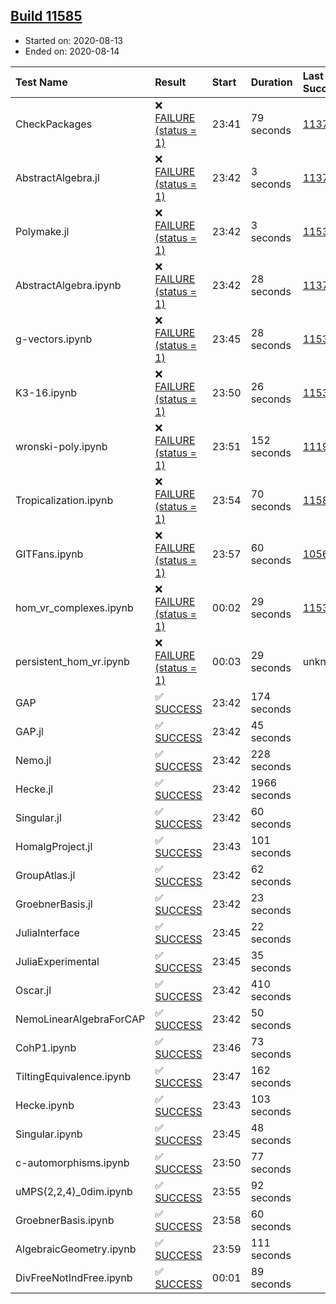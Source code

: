 ## [Build 11585](https://oscarci.mathematik.uni-kl.de/job/oscar/11585/)

* Started on: 2020-08-13
* Ended on: 2020-08-14

| Test Name    | Result | Start | Duration | Last Success | First Failure |
|:-------------|:-------|:------|:---------|:-------------|:--------------|
| CheckPackages | ❌ [FAILURE (status = 1)](https://oscarci.mathematik.uni-kl.de/job/oscar/11585/artifact/logs/build-11585/CheckPackages.log) | 23:41 | 79 seconds | [11376](https://oscarci.mathematik.uni-kl.de/job/oscar/11376/) | [11377](https://oscarci.mathematik.uni-kl.de/job/oscar/11377/) |
| AbstractAlgebra.jl | ❌ [FAILURE (status = 1)](https://oscarci.mathematik.uni-kl.de/job/oscar/11585/artifact/logs/build-11585/AbstractAlgebra.jl.log) | 23:42 | 3 seconds | [11376](https://oscarci.mathematik.uni-kl.de/job/oscar/11376/) | [11377](https://oscarci.mathematik.uni-kl.de/job/oscar/11377/) |
| Polymake.jl | ❌ [FAILURE (status = 1)](https://oscarci.mathematik.uni-kl.de/job/oscar/11585/artifact/logs/build-11585/Polymake.jl.log) | 23:42 | 3 seconds | [11532](https://oscarci.mathematik.uni-kl.de/job/oscar/11532/) | [11533](https://oscarci.mathematik.uni-kl.de/job/oscar/11533/) |
| AbstractAlgebra.ipynb | ❌ [FAILURE (status = 1)](https://oscarci.mathematik.uni-kl.de/job/oscar/11585/artifact/logs/build-11585/AbstractAlgebra.ipynb.log) | 23:42 | 28 seconds | [11376](https://oscarci.mathematik.uni-kl.de/job/oscar/11376/) | [11377](https://oscarci.mathematik.uni-kl.de/job/oscar/11377/) |
| g-vectors.ipynb | ❌ [FAILURE (status = 1)](https://oscarci.mathematik.uni-kl.de/job/oscar/11585/artifact/logs/build-11585/g-vectors.ipynb.log) | 23:45 | 28 seconds | [11532](https://oscarci.mathematik.uni-kl.de/job/oscar/11532/) | [11533](https://oscarci.mathematik.uni-kl.de/job/oscar/11533/) |
| K3-16.ipynb | ❌ [FAILURE (status = 1)](https://oscarci.mathematik.uni-kl.de/job/oscar/11585/artifact/logs/build-11585/K3-16.ipynb.log) | 23:50 | 26 seconds | [11532](https://oscarci.mathematik.uni-kl.de/job/oscar/11532/) | [11533](https://oscarci.mathematik.uni-kl.de/job/oscar/11533/) |
| wronski-poly.ipynb | ❌ [FAILURE (status = 1)](https://oscarci.mathematik.uni-kl.de/job/oscar/11585/artifact/logs/build-11585/wronski-poly.ipynb.log) | 23:51 | 152 seconds | [11192](https://oscarci.mathematik.uni-kl.de/job/oscar/11192/) | [11193](https://oscarci.mathematik.uni-kl.de/job/oscar/11193/) |
| Tropicalization.ipynb | ❌ [FAILURE (status = 1)](https://oscarci.mathematik.uni-kl.de/job/oscar/11585/artifact/logs/build-11585/Tropicalization.ipynb.log) | 23:54 | 70 seconds | [11584](https://oscarci.mathematik.uni-kl.de/job/oscar/11584/) | [11585](https://oscarci.mathematik.uni-kl.de/job/oscar/11585/) |
| GITFans.ipynb | ❌ [FAILURE (status = 1)](https://oscarci.mathematik.uni-kl.de/job/oscar/11585/artifact/logs/build-11585/GITFans.ipynb.log) | 23:57 | 60 seconds | [10566](https://oscarci.mathematik.uni-kl.de/job/oscar/10566/) | [10567](https://oscarci.mathematik.uni-kl.de/job/oscar/10567/) |
| hom_vr_complexes.ipynb | ❌ [FAILURE (status = 1)](https://oscarci.mathematik.uni-kl.de/job/oscar/11585/artifact/logs/build-11585/hom_vr_complexes.ipynb.log) | 00:02 | 29 seconds | [11532](https://oscarci.mathematik.uni-kl.de/job/oscar/11532/) | [11533](https://oscarci.mathematik.uni-kl.de/job/oscar/11533/) |
| persistent_hom_vr.ipynb | ❌ [FAILURE (status = 1)](https://oscarci.mathematik.uni-kl.de/job/oscar/11585/artifact/logs/build-11585/persistent_hom_vr.ipynb.log) | 00:03 | 29 seconds | unknown | unknown |
| GAP | ✅ [SUCCESS](https://oscarci.mathematik.uni-kl.de/job/oscar/11585/artifact/logs/build-11585/GAP.log) | 23:42 | 174 seconds |  |  |
| GAP.jl | ✅ [SUCCESS](https://oscarci.mathematik.uni-kl.de/job/oscar/11585/artifact/logs/build-11585/GAP.jl.log) | 23:42 | 45 seconds |  |  |
| Nemo.jl | ✅ [SUCCESS](https://oscarci.mathematik.uni-kl.de/job/oscar/11585/artifact/logs/build-11585/Nemo.jl.log) | 23:42 | 228 seconds |  |  |
| Hecke.jl | ✅ [SUCCESS](https://oscarci.mathematik.uni-kl.de/job/oscar/11585/artifact/logs/build-11585/Hecke.jl.log) | 23:42 | 1966 seconds |  |  |
| Singular.jl | ✅ [SUCCESS](https://oscarci.mathematik.uni-kl.de/job/oscar/11585/artifact/logs/build-11585/Singular.jl.log) | 23:42 | 60 seconds |  |  |
| HomalgProject.jl | ✅ [SUCCESS](https://oscarci.mathematik.uni-kl.de/job/oscar/11585/artifact/logs/build-11585/HomalgProject.jl.log) | 23:43 | 101 seconds |  |  |
| GroupAtlas.jl | ✅ [SUCCESS](https://oscarci.mathematik.uni-kl.de/job/oscar/11585/artifact/logs/build-11585/GroupAtlas.jl.log) | 23:42 | 62 seconds |  |  |
| GroebnerBasis.jl | ✅ [SUCCESS](https://oscarci.mathematik.uni-kl.de/job/oscar/11585/artifact/logs/build-11585/GroebnerBasis.jl.log) | 23:42 | 23 seconds |  |  |
| JuliaInterface | ✅ [SUCCESS](https://oscarci.mathematik.uni-kl.de/job/oscar/11585/artifact/logs/build-11585/JuliaInterface.log) | 23:45 | 22 seconds |  |  |
| JuliaExperimental | ✅ [SUCCESS](https://oscarci.mathematik.uni-kl.de/job/oscar/11585/artifact/logs/build-11585/JuliaExperimental.log) | 23:45 | 35 seconds |  |  |
| Oscar.jl | ✅ [SUCCESS](https://oscarci.mathematik.uni-kl.de/job/oscar/11585/artifact/logs/build-11585/Oscar.jl.log) | 23:42 | 410 seconds |  |  |
| NemoLinearAlgebraForCAP | ✅ [SUCCESS](https://oscarci.mathematik.uni-kl.de/job/oscar/11585/artifact/logs/build-11585/NemoLinearAlgebraForCAP.log) | 23:42 | 50 seconds |  |  |
| CohP1.ipynb | ✅ [SUCCESS](https://oscarci.mathematik.uni-kl.de/job/oscar/11585/artifact/logs/build-11585/CohP1.ipynb.log) | 23:46 | 73 seconds |  |  |
| TiltingEquivalence.ipynb | ✅ [SUCCESS](https://oscarci.mathematik.uni-kl.de/job/oscar/11585/artifact/logs/build-11585/TiltingEquivalence.ipynb.log) | 23:47 | 162 seconds |  |  |
| Hecke.ipynb | ✅ [SUCCESS](https://oscarci.mathematik.uni-kl.de/job/oscar/11585/artifact/logs/build-11585/Hecke.ipynb.log) | 23:43 | 103 seconds |  |  |
| Singular.ipynb | ✅ [SUCCESS](https://oscarci.mathematik.uni-kl.de/job/oscar/11585/artifact/logs/build-11585/Singular.ipynb.log) | 23:45 | 48 seconds |  |  |
| c-automorphisms.ipynb | ✅ [SUCCESS](https://oscarci.mathematik.uni-kl.de/job/oscar/11585/artifact/logs/build-11585/c-automorphisms.ipynb.log) | 23:50 | 77 seconds |  |  |
| uMPS(2,2,4)_0dim.ipynb | ✅ [SUCCESS](https://oscarci.mathematik.uni-kl.de/job/oscar/11585/artifact/logs/build-11585/uMPS-2-2-4-_0dim.ipynb.log) | 23:55 | 92 seconds |  |  |
| GroebnerBasis.ipynb | ✅ [SUCCESS](https://oscarci.mathematik.uni-kl.de/job/oscar/11585/artifact/logs/build-11585/GroebnerBasis.ipynb.log) | 23:58 | 60 seconds |  |  |
| AlgebraicGeometry.ipynb | ✅ [SUCCESS](https://oscarci.mathematik.uni-kl.de/job/oscar/11585/artifact/logs/build-11585/AlgebraicGeometry.ipynb.log) | 23:59 | 111 seconds |  |  |
| DivFreeNotIndFree.ipynb | ✅ [SUCCESS](https://oscarci.mathematik.uni-kl.de/job/oscar/11585/artifact/logs/build-11585/DivFreeNotIndFree.ipynb.log) | 00:01 | 89 seconds |  |  |
